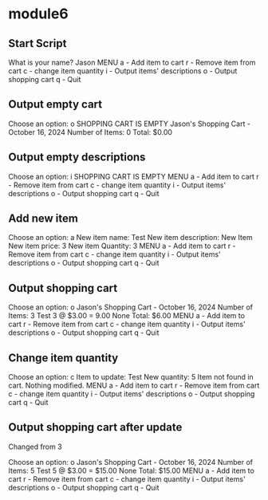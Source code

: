 # module6

## Start Script

What is your name? Jason
MENU
a - Add item to cart
r - Remove item from cart
c - change item quantity
i - Output items' descriptions
o - Output shopping cart
q - Quit

## Output empty cart
Choose an option: o
SHOPPING CART IS EMPTY
Jason's Shopping Cart - October 16, 2024
Number of Items: 0
Total: $0.00

## Output empty descriptions
Choose an option: i
SHOPPING CART IS EMPTY
MENU
a - Add item to cart
r - Remove item from cart
c - change item quantity
i - Output items' descriptions
o - Output shopping cart
q - Quit


## Add new item
Choose an option: a
New item name: Test
New item description: New Item
New item price: 3
New item Quantity: 3
MENU
a - Add item to cart
r - Remove item from cart
c - change item quantity
i - Output items' descriptions
o - Output shopping cart
q - Quit


## Output shopping cart
Choose an option: o
Jason's Shopping Cart - October 16, 2024
Number of Items: 3
Test 3 @ $3.00 = 9.00
None
Total: $6.00
MENU
a - Add item to cart
r - Remove item from cart
c - change item quantity
i - Output items' descriptions
o - Output shopping cart
q - Quit


## Change item quantity
Choose an option: c
Item to update: Test
New quantity: 5
Item not found in cart. Nothing modified.
MENU
a - Add item to cart
r - Remove item from cart
c - change item quantity
i - Output items' descriptions
o - Output shopping cart
q - Quit


## Output shopping cart after update

Changed from 3

Choose an option: o
Jason's Shopping Cart - October 16, 2024
Number of Items: 5
Test 5 @ $3.00 = $15.00
None
Total: $15.00
MENU
a - Add item to cart
r - Remove item from cart
c - change item quantity
i - Output items' descriptions
o - Output shopping cart
q - Quit